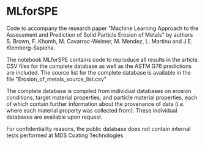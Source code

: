 # MLforSPE
Code to accompany the research paper "Machine Learning Approach to the Assessment and Prediction of Solid Particle Erosion of Metals" by authors S. Brown, F. Khomh, M. Cavarroc-Weimer, M. Mendez, L. Martinu and J.E. Klemberg-Sapieha.

The notebook MLforSPE contains code to reproduce all results in the article. CSV files for the complete database as well as the ASTM G76 predictions are included. The source list for the complete database is available in the file "Erosion_of_metals_source_list.csv"

The complete database is compiled from individual databases on erosion conditions, target material properties, and particle material properties, each of which contain further information about the provenance of data (i.e. where each material property was collected from). These individual databases are available upon request.

For confidentiality reasons, the public database does not contain internal tests performed at MDS Coating Technologies
